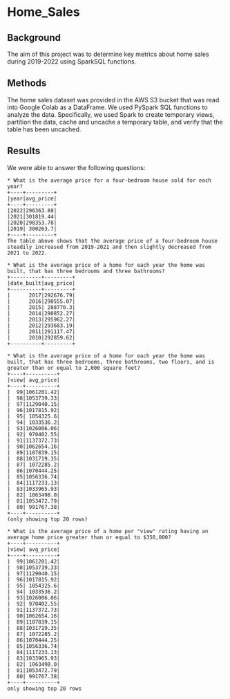 # Home_Sales

## Background
The aim of this project was to determine key metrics about home sales during 2019-2022 using SparkSQL functions.

## Methods
The home sales dataset was provided in the AWS S3 bucket that was read into Google Colab as a DataFrame. We used PySpark SQL functions to analyze the data. Specifically, we used Spark to create temporary views, partition the data, cache and uncache a temporary table, and verify that the table has been uncached.

## Results
We were able to answer the following questions:
```
* What is the average price for a four-bedroom house sold for each year?
+----+---------+
|year|avg_price|
+----+---------+
|2022|296363.88|
|2021|301819.44|
|2020|298353.78|
|2019| 300263.7|
+----+---------+
The table above shows that the average price of a four-bedroom house steadily increased from 2019-2021 and then slightly decreased from 2021 to 2022.

* What is the average price of a home for each year the home was built, that has three bedrooms and three bathrooms?
+----------+---------+
|date_built|avg_price|
+----------+---------+
|      2017|292676.79|
|      2016|290555.07|
|      2015| 288770.3|
|      2014|290852.27|
|      2013|295962.27|
|      2012|293683.19|
|      2011|291117.47|
|      2010|292859.62|
+----------+---------+

* What is the average price of a home for each year the home was built, that has three bedrooms, three bathrooms, two floors, and is greater than or equal to 2,000 square feet?
+----+----------+
|view| avg_price|
+----+----------+
|  99|1061201.42|
|  98|1053739.33|
|  97|1129040.15|
|  96|1017815.92|
|  95| 1054325.6|
|  94| 1033536.2|
|  93|1026006.06|
|  92| 970402.55|
|  91|1137372.73|
|  90|1062654.16|
|  89|1107839.15|
|  88|1031719.35|
|  87| 1072285.2|
|  86|1070444.25|
|  85|1056336.74|
|  84|1117233.13|
|  83|1033965.93|
|  82| 1063498.0|
|  81|1053472.79|
|  80| 991767.38|
+----+----------+
(only showing top 20 rows)

* What is the average price of a home per "view" rating having an average home price greater than or equal to $350,000?
+----+----------+
|view| avg_price|
+----+----------+
|  99|1061201.42|
|  98|1053739.33|
|  97|1129040.15|
|  96|1017815.92|
|  95| 1054325.6|
|  94| 1033536.2|
|  93|1026006.06|
|  92| 970402.55|
|  91|1137372.73|
|  90|1062654.16|
|  89|1107839.15|
|  88|1031719.35|
|  87| 1072285.2|
|  86|1070444.25|
|  85|1056336.74|
|  84|1117233.13|
|  83|1033965.93|
|  82| 1063498.0|
|  81|1053472.79|
|  80| 991767.38|
+----+----------+
only showing top 20 rows
```